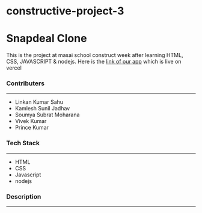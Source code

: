 # constructive-project-3
<h1>Snapdeal Clone</h1>
<p>This is the project at masai school construct week after learning HTML, CSS, JAVASCRIPT & nodejs. Here is the <a href="">link of our app</a> which is live on vercel</p>
<h3>Contributers</h3><hr/>
<ul>
  <li>Linkan Kumar Sahu</li>
  <li>Kamlesh Sunil Jadhav</li>
  <li>Soumya Subrat Moharana</li>
  <li>Vivek Kumar</li>
  <li>Prince Kumar</li>
</ul>
<h3>Tech Stack</h3><hr/>
<ul>
  <li>HTML</li>
  <li>CSS</li>
  <li>Javascript</li>
  <li>nodejs</li>
</ul>
<h3>Description</h3><hr/>

